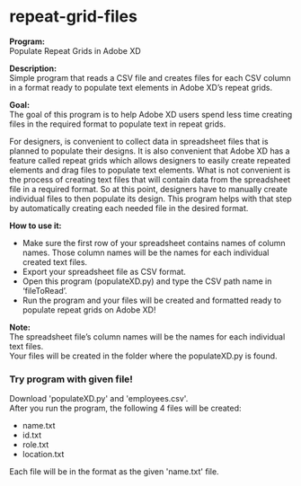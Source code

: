 # repeat-grid-files
<strong>Program:</strong><br>
Populate Repeat Grids in Adobe XD

<strong>Description:</strong><br>
Simple program that reads a CSV file and creates files for each CSV column in a format ready to populate text elements in Adobe XD’s repeat grids.

<strong>Goal:</strong><br>
The goal of this program is to help Adobe XD users spend less time creating files in the required format to populate text in repeat grids.

For designers, is convenient to collect data in spreadsheet files that is planned to populate their designs. It is also convenient that Adobe XD has a feature called repeat grids which allows designers to easily create repeated elements and drag files to populate text elements. What is not convenient is the process of creating text files that will contain data from the spreadsheet file in a required format. So at this point, designers have to manually create individual files to then populate its design. This program helps with that step by automatically creating each needed file in the desired format. 

<strong>How to use it:</strong>
- Make sure the first row of your spreadsheet contains names of column names.
  Those column names will be the names for each individual created text files.
- Export your spreadsheet file as CSV format.
- Open this program (populateXD.py) and type the CSV path name in ‘fileToRead’.
- Run the program and your files will be created and formatted ready to populate repeat grids on Adobe XD!

<strong>Note:</strong><br>
The spreadsheet file’s column names will be the names for each individual text files.<br>
Your files will be created in the folder where the populateXD.py is found.<br>

<h3>Try program with given file!</h3>
Download 'populateXD.py' and 'employees.csv'.<br>
After you run the program, the following 4 files will be created:
<ul>
  <li>name.txt</li>
  <li>id.txt</li>
  <li>role.txt</li>
  <li>location.txt</li>
</ul>

Each file will be in the format as the given 'name.txt' file.
